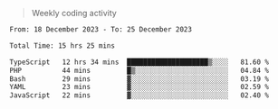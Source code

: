 > Weekly coding activity
<!--START_SECTION:waka-->

```txt
From: 18 December 2023 - To: 25 December 2023

Total Time: 15 hrs 25 mins

TypeScript   12 hrs 34 mins  ████████████████████▒░░░░   81.60 %
PHP          44 mins         █▒░░░░░░░░░░░░░░░░░░░░░░░   04.84 %
Bash         29 mins         ▓░░░░░░░░░░░░░░░░░░░░░░░░   03.19 %
YAML         23 mins         ▓░░░░░░░░░░░░░░░░░░░░░░░░   02.59 %
JavaScript   22 mins         ▓░░░░░░░░░░░░░░░░░░░░░░░░   02.40 %
```

<!--END_SECTION:waka-->
